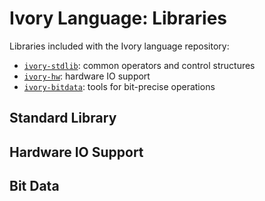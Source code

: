 # Ivory Language: Libraries

Libraries included with the Ivory language repository:

* [`ivory-stdlib`][ivory-stdlib]: common operators and control structures
* [`ivory-hw`][ivory-hw]: hardware IO support
* [`ivory-bitdata`][ivory-bitdata]: tools for bit-precise operations

## Standard Library


## Hardware IO Support


## Bit Data

[ivory-stdlib]: http://github.com/GaloisInc/ivory/tree/master/ivory-stdlib
[ivory-hw]: http://github.com/GaloisInc/ivory/tree/master/ivory-hw
[ivory-bitdata]: http://github.com/GaloisInc/ivory/tree/master/ivory-bitdata
